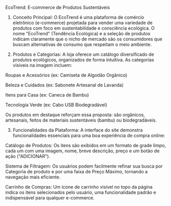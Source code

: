 EcoTrend: E-commerce de Produtos Sustentáveis
1. Conceito Principal:
O EcoTrend é uma plataforma de comércio eletrônico (e-commerce) projetada para vender uma variedade de produtos com foco em sustentabilidade e consciência ecológica. O nome "EcoTrend" (Tendência Ecológica) e a seleção de produtos indicam claramente que o nicho de mercado são os consumidores que buscam alternativas de consumo que respeitam o meio ambiente.

2. Produtos e Categorias:
A loja oferece um catálogo diversificado de produtos ecológicos, organizados de forma intuitiva. As categorias visíveis na imagem incluem:

Roupas e Acessórios (ex: Camiseta de Algodão Orgânico)

Beleza e Cuidados (ex: Sabonete Artesanal de Lavanda)

Itens para Casa (ex: Caneca de Bambu)

Tecnologia Verde (ex: Cabo USB Biodegradável)

Os produtos em destaque reforçam essa proposta: são orgânicos, artesanais, feitos de materiais sustentáveis (bambu) ou biodegradáveis.

3. Funcionalidades da Plataforma:
A interface do site demonstra funcionalidades essenciais para uma boa experiência de compra online:

Catálogo de Produtos: Os itens são exibidos em um formato de grade limpo, cada um com uma imagem, nome, breve descrição, preço e um botão de ação ("ADICIONAR").

Sistema de Filtragem: Os usuários podem facilmente refinar sua busca por Categoria de produto e por uma faixa de Preço Máximo, tornando a navegação mais eficiente.

Carrinho de Compras: Um ícone de carrinho visível no topo da página indica os itens selecionados pelo usuário, uma funcionalidade padrão e indispensável para qualquer e-commerce.
